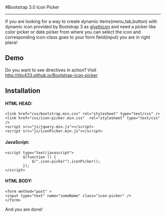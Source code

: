 #Bootstrap 3.0 Icon Picker

***

If you are looking for a way to create dynamic items(menu,tab,button) with dynamic icon provided by Bootstrap 3 as [glyphicon](http://getbootstrap.com/components/) and need a picker like color picker or date picker from where you can select the icon and corresponding icon-class goes to your form field(input) you are in right place!

## Demo

Do you want to see directives in action? Visit http://tito433.github.io/Bootstrap-icon-picker

## Installation

#### HTML HEAD:
```
<link href="css/bootstrap.min.css" rel="stylesheet" type="text/css" />
<link href="css/icon-picker.min.css"  rel="stylesheet" type="text/css" />
<script src="js/jquery.min.js"></script>
<script src="js/iconPicker.min.js"></script>
```

#### JavaScript:
```
<script type="text/javascript">
        $(function () {
            $(".icon-picker").iconPicker();
        });
</script>
```

#### HTML BODY:
```
<form method="post" >
<input type="text" name="someName" class="icon-picker" />
</form>
```

<p>And you are done!</p>
